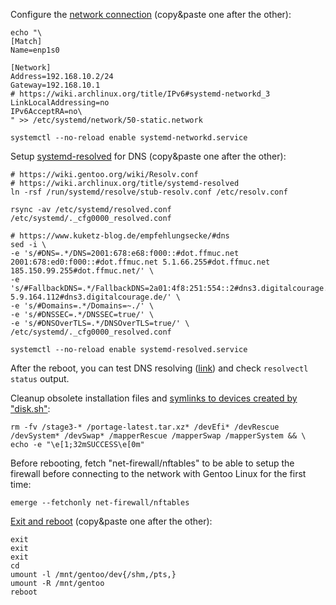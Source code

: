 Configure the [network connection](https://wiki.gentoo.org/wiki/Systemd#Network) (copy&paste one after the other):

```shell
echo "\
[Match]
Name=enp1s0

[Network]
Address=192.168.10.2/24
Gateway=192.168.10.1
# https://wiki.archlinux.org/title/IPv6#systemd-networkd_3
LinkLocalAddressing=no
IPv6AcceptRA=no\
" >> /etc/systemd/network/50-static.network

systemctl --no-reload enable systemd-networkd.service
```

Setup [systemd-resolved](https://wiki.archlinux.org/title/systemd-resolved) for DNS (copy&paste one after the other):

```shell hl_lines="5"
# https://wiki.gentoo.org/wiki/Resolv.conf
# https://wiki.archlinux.org/title/systemd-resolved
ln -rsf /run/systemd/resolve/stub-resolv.conf /etc/resolv.conf

rsync -av /etc/systemd/resolved.conf /etc/systemd/._cfg0000_resolved.conf

# https://www.kuketz-blog.de/empfehlungsecke/#dns
sed -i \
-e 's/#DNS=.*/DNS=2001:678:e68:f000::#dot.ffmuc.net 2001:678:ed0:f000::#dot.ffmuc.net 5.1.66.255#dot.ffmuc.net 185.150.99.255#dot.ffmuc.net/' \
-e 's/#FallbackDNS=.*/FallbackDNS=2a01:4f8:251:554::2#dns3.digitalcourage.de 5.9.164.112#dns3.digitalcourage.de/' \
-e 's/#Domains=.*/Domains=~./' \
-e 's/#DNSSEC=.*/DNSSEC=true/' \
-e 's/#DNSOverTLS=.*/DNSOverTLS=true/' \
/etc/systemd/._cfg0000_resolved.conf

systemctl --no-reload enable systemd-resolved.service
```

After the reboot, you can test DNS resolving ([link](https://openwrt.org/docs/guide-user/services/dns/dot_unbound#testing)) and check `resolvectl status` output.

Cleanup obsolete installation files and [symlinks to devices created by "disk.sh"](https://github.com/duxsco/gentoo-installation/blob/main/bin/disk.sh#L180-L199):

```shell
rm -fv /stage3-* /portage-latest.tar.xz* /devEfi* /devRescue /devSystem* /devSwap* /mapperRescue /mapperSwap /mapperSystem && \
echo -e "\e[1;32mSUCCESS\e[0m"
```

Before rebooting, fetch "net-firewall/nftables" to be able to setup the firewall before connecting to the network with Gentoo Linux for the first time:

```shell
emerge --fetchonly net-firewall/nftables
```

[Exit and reboot](https://wiki.gentoo.org/wiki/Handbook:AMD64/Full/Installation#Rebooting_the_system) (copy&paste one after the other):

```shell
exit
exit
exit
cd
umount -l /mnt/gentoo/dev{/shm,/pts,}
umount -R /mnt/gentoo
reboot
```
